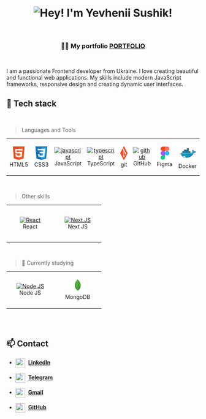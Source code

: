 <h1 align="center">
  <img src="https://readme-typing-svg.herokuapp.com?font=Arial&weight=900&size=40&duration=3000&pause=600&color=F7F7F7&center=true&vCenter=true&random=false&width=435&lines=Hey!++%F0%9F%91%BB;I'm+Yevhenii+Sushik!" alt="Hey! I'm Yevhenii Sushik!"/></a>
</h1>

<br/>

<div align="center">
  
 ### 🧑‍💻 My portfolio [PORTFOLIO]() 
 
</div>
 
<br/>

<p>I am a passionate Frontend developer from Ukraine. I love creating beautiful and functional web applications. My skills include modern JavaScript frameworks, responsive design and creating dynamic user interfaces.</p>




<h2 align="left">🚀 Tech stack</h2>

<br>

> Languages and Tools

<table width='100%'>
    <td align="center" width="110" height="90">
      <a href="#">
        <img src="https://github.com/devicons/devicon/blob/master/icons/html5/html5-original.svg" width="36" height="36" alt="Html5" />
      </a>
      <br>HTML5
    </td>
    <td align="center" width="110" height="90"> 
      <a href="#" >
        <img src="https://github.com/devicons/devicon/blob/master/icons/css3/css3-original.svg" width="36" height="36" alt="css3" />
      </a>
      <br>CSS3
    </td>
    <td align="center" width="110" height="90">
      <a href="#">
        <img src="https://brandeps.com/logo-download/J/JavaScript-logo-vector-01.svg" width="36" height="36" alt="javascript" />
      </a>
      <br>JavaScript
    </td>
    <td align="center" width="110" height="90">
      <a href="#">
        <img src="https://brandeps.com/logo-download/T/Typescript-logo-vector-02.svg" width="36" height="36" alt="typescript" />
      </a>
      <br>TypeScript
    </td>
    <td align="center" width="110" height="90">
      <a href="#">
        <img src="https://raw.githubusercontent.com/devicons/devicon/1119b9f84c0290e0f0b38982099a2bd027a48bf1/icons/git/git-original.svg" width="36" height="36" alt="git" />
      </a>
      <br>git
    </td>
    <td align="center" width="110" height="90"> 
      <a href="#" >
        <img src="https://brandeps.com/icon-download/G/Github-icon-vector-02.svg" width="42" height="42" alt="github" />
      </a>
      <br>GitHub
    </td>
      <td align="center" width="110" height="90">
      <a href="#debabin-stack" >
        <img src="https://raw.githubusercontent.com/devicons/devicon/1119b9f84c0290e0f0b38982099a2bd027a48bf1/icons/figma/figma-original.svg" width="34" height="34" alt="figma" />
      </a>
      <br>Figma
    </td>
    <td align="center" width="110" height="90"> 
      <a href="#debabin-stack" >
        <img src="https://github.com/devicons/devicon/blob/master/icons/docker/docker-original.svg" width="45" height="45" alt="docker" />
      </a>
      <br>Docker
    </td>
  </tr> 
</table><br>


> Other skills

<table width='100%'>
  <tr>
   <td align="center" width="110" height="90">
      <a href="#">
        <img src="https://techstack-generator.vercel.app/react-icon.svg" width="36" height="36" alt="React" />
      </a>
      <br>React 
    </td>
      <td align="center" width="110" height="90">
      <a href="#" >
        <img src="https://raw.githubusercontent.com/samfromaway/samfromaway/master/.github/images/nextjs.png" width="36" height="36" alt="Next JS" />
      </a>
      <br>Next JS
    </td>
  </tr> 
</table><br>


>🌱 Currently studying

<table width='100%'>
  <tr>
    <td align="center" width="110" height="90"> 
      <a href="#" >
        <img src="https://brandeps.com/icon-download/N/Nodejs-icon-vector-02.svg" width="36" height="36" alt="Node JS" />
      </a>
      <br>Node JS
    </td>
    <td align="center" width="110" height="90">
      <a href="#" >
        <img src="https://github.com/devicons/devicon/blob/master/icons/mongodb/mongodb-original.svg" width="36" height="36" alt="Mongo DB" />
      </a>
      <br>MongoDB
    </td>
  </tr>
</table>


<br>
<br>



## 📫 Contact

- <img align="center" src="https://brandeps.com/icon-download/L/Linkedin-icon-vector-13.svg" width="25" height="25"/>  **[LinkedIn](https://www.linkedin.com/in/yevhenii-sushik)**
  
- <img align="center" src="https://brandeps.com/logo-download/T/Telegram-logo-vector-01.svg" width="25" height="25"/>  **[Telegram](https://t.me/yevhenii_suh)**
  
- <img align="center" src="https://brandeps.com/logo-download/G/Gmail-logo-vector-01.svg" width="25" height="25"/>  **[Gmail](https://)**
  
- <img align="center" src="https://brandeps.com/icon-download/G/Github-icon-vector-02.svg" width="25" height="25"/>  **[GitHub](https://)**
  
<br>



































































